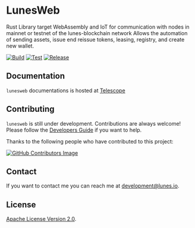# LunesWeb

Rust Library target WebAssembly and IoT for communication with nodes in mainnet or testnet of the lunes-blockchain network Allows the automation of sending assets, issue end reissue tokens, leasing, registry, and create new wallet.

[![Build](https://github.com/lunes-platform/lunesweb/actions/workflows/build.yml/badge.svg)](https://github.com/lunes-platform/lunesweb/actions/workflows/build.yml)
[![Test](https://github.com/lunes-platform/lunesweb/actions/workflows/test.yml/badge.svg)](https://github.com/lunes-platform/lunesweb/actions/workflows/test.yml)
[![Release](https://img.shields.io/github/v/release/lunes-platform/lunesweb)](https://github.com/lunes-platform/lunesweb/releases)

## Documentation

`lunesweb` documentations is hosted at [Telescope](https://lunes-platform.github.io/telescope/)

## Contributing

`lunesweb` is still under development. Contributions are always welcome! Please follow the [Developers Guide](CONTRIBUTING.md) if you want to help.

Thanks to the following people who have contributed to this project:

[![GitHub Contributors Image](https://contrib.rocks/image?repo=lunes-platform/lunesweb)](https://github.com/lunes-platform/lunesweb/graphs/contributors)

## Contact

If you want to contact me you can reach me at <development@lunes.io>.

## License

[Apache License Version 2.0](LICENSE).
